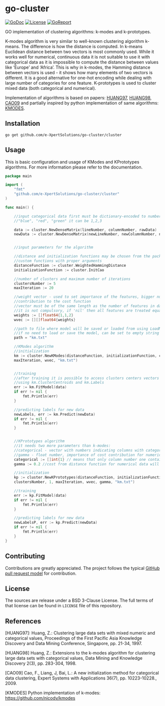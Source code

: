 # go-cluster

[![GoDoc](https://godoc.org/github.com/e-XpertSolutions/go-cluster/cluster?status.png)](http://godoc.org/github.com/e-XpertSolutions/go-cluster/cluster)
[![License](https://img.shields.io/badge/license-BSD%203--Clause-yellow.svg?style=flat)](https://github.com/e-XpertSolutions/go-cluster/blob/master/LICENSE)
[![GoReport](https://goreportcard.com/badge/github.com/e-XpertSolutions/go-cluster)](https://goreportcard.com/report/github.com/e-XpertSolutions/go-cluster)

GO implementation of clustering algorithms: k-modes and k-prototypes.

K-modes algorithm is very similar to well-known clustering algorithm k-means. The difference is how the distance is computed. In k-means Euclidean distance between two vectors is most commonly used. While it works well for numerical, continuous data it is not suitable to use it with categorical data as it is impossible to compute the distance between values like ‘Europe’ and ‘Africa’. This is why in k-modes, the Hamming distance between vectors is used - it shows how many elements of two vectors is different. It is a good alternative for one-hot encoding while dealing with large number of categories for one feature. K-prototypes is used to cluster mixed data (both categorical and numerical).

Implementation of algorithms is based on papers: [HUANG97](#references), [HUANG98](#references), [CAO09](#references) and partially inspired by python implementation of same algorithms: [KMODES](#references).

## Installation
```
go get github.com/e-XpertSolutions/go-cluster/cluster
```

## Usage

This is basic configuration and usage of KModes and KPrototypes algorithms. For more information please refer to the documentation.

```go
package main

import (
    "fmt"
    "github.com/e-XpertSolutions/go-cluster/cluster"
)

func main() {

    //input categorical data first must be dictionary-encoded to numbers - for example for values
    //"blue", "red", "green" it can be 1,2,3

    data := cluster.NewDenseMatrix(lineNumber, columnNumber, rawData)
    newData := cluster.NewDenseMatrix(newLineNumber, newColumnNumber, newRawData)


    //input parameters for the algorithm

    //distance and initialization functions may be chosen from the package or one may use 
    //custom functions with proper arguments
    distanceFunction := cluster.WeightedHammingDistance
    initializationFunction := cluster.InitCao

    //number of clusters and maximum number of iterations 
    clustersNumber := 5
    maxIteration := 20

    //weight vector - used to set importance of the features, bigger number means greater 
    //contribution to the cost function
    //vector must be of the same length as the number of features in dataset
    //it is not compulsory, if 'nil' then all features are treated equally (weight = 1)  
    weights := []float64{1,1,2}
    wvec := [][]float64{weights}

    //path to file where model will be saved or loaded from using LoadModel(), SaveModel()
    //if no need to load or save the model, can be set to empty string
    path = "km.txt"

    //KModes algorithm
    //initialization
    km := cluster.NewKModes(distanceFunction, initializationFunction, clustersNumber, 1, 
    maxIteration, wvec, "km.txt")


    //training
    //after training it is possible to access clusters centers vectors and computed labels
    //using km.ClusterCentroids and km.Labels
    err := km.FitModel(data)
    if err != nil {
        fmt.Println(err)
    }

    //predicting labels for new data
    newLabels, err := km.Predict(newData)
    if err != nil {
        fmt.Println(err)
    }


    //KPrototypes algorithm
    //it needs two more parameters than k-modes:
    //categorical - vector with numbers indicating columns with categorical features
    //gamma - float number, importance of cost contribution for numerical values
    categorical := []int{1} // means that only column number one contains categorical data
    gamma := 0.2 //cost from distance function for numerical data will be multiplied by 0.2

    //initialization
    kp := cluster.NewKPrototypes(distanceFunction, initializationFunction, categorical, 
    clustersNumber, 1, maxIteration, wvec, gamma, "km.txt")

    //training
    err := kp.FitModel(data)
    if err != nil {
        fmt.Println(err)
    }

    //predicting labels for new data
    newLabelsP, err := kp.Predict(newData)
    if err != nil {
        fmt.Println(err)
    }
}

```


## Contributing

Contributions are greatly appreciated. The project follows the typical
[GitHub pull request model](https://help.github.com/articles/using-pull-requests/)
for contribution.


## License

The sources are release under a BSD 3-Clause License. The full terms of that
license can be found in `LICENSE` file of this repository.

## References
[HUANG97]: Huang, Z.: Clustering large data sets with mixed numeric and
   categorical values, Proceedings of the First Pacific Asia Knowledge
   Discovery and Data Mining Conference, Singapore, pp. 21-34, 1997.

[HUANG98] Huang, Z.: Extensions to the k-modes algorithm for clustering
   large data sets with categorical values, Data Mining and Knowledge
   Discovery 2(3), pp. 283-304, 1998.

[CAO09] Cao, F., Liang, J, Bai, L.: A new initialization method for
   categorical data clustering, Expert Systems with Applications 36(7),
   pp. 10223-10228., 2009.

[KMODES] Python implementation of k-modes: https://github.com/nicodv/kmodes